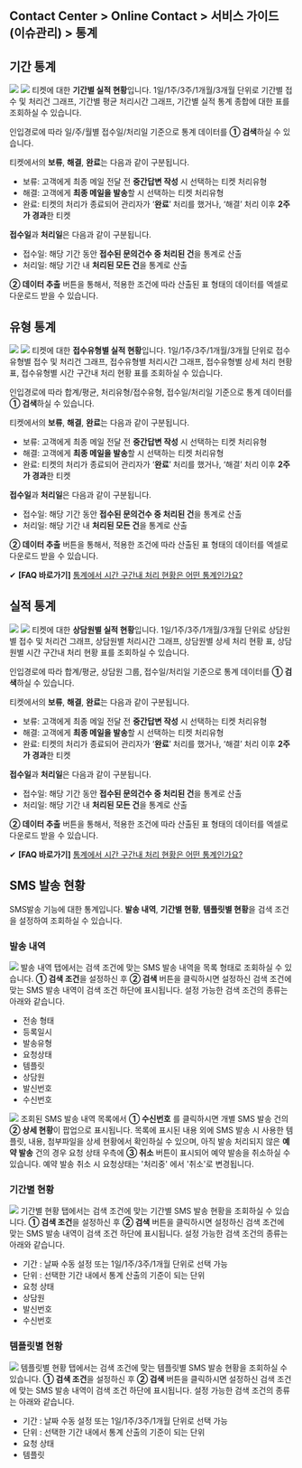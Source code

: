## Contact Center > Online Contact > 서비스 가이드 (이슈관리) > 통계


## 기간 통계
![](http://static.toastoven.net/prod_contact_center/6.1-(1).png)
![](http://static.toastoven.net/prod_contact_center/6.1-(2).png)
티켓에 대한 **기간별 실적 현황**입니다. 1일/1주/3주/1개월/3개월 단위로 기간별 접수 및 처리건 그래프, 기간별 평균 처리시간 그래프, 기간별 실적 통계 종합에 대한 표를 조회하실 수 있습니다. 

인입경로에 따라 일/주/월별 접수일/처리일 기준으로 통계 데이터를 **① 검색**하실 수 있습니다.

티켓에서의 **보류**, **해결**, **완료**는 다음과 같이 구분됩니다.
-	보류: 고객에게 최종 메일 전달 전 **중간답변 작성** 시 선택하는 티켓 처리유형
-	해결: 고객에게 **최종 메일을 발송**할 시 선택하는 티켓 처리유형
-	완료: 티켓의 처리가 종료되어 관리자가 ‘**완료**’ 처리를 했거나, ‘해결’ 처리 이후 **2주가 경과**한 티켓

**접수일**과 **처리일**은 다음과 같이 구분됩니다.
-	접수일: 해당 기간 동안 **접수된 문의건수 중 처리된 건**을 통계로 산출
-	처리일: 해당 기간 내 **처리된 모든 건**을 통계로 산출

**② 데이터 추출** 버튼을 통해서, 적용한 조건에 따라 산출된 표 형태의 데이터를 엑셀로 다운로드 받을 수 있습니다.

## 유형 통계
![](http://static.toastoven.net/prod_contact_center/6.2-(1).png)
![](http://static.toastoven.net/prod_contact_center/6.2-(2).png)
티켓에 대한 **접수유형별 실적 현황**입니다. 1일/1주/3주/1개월/3개월 단위로 접수유형별 접수 및 처리건 그래프, 접수유형별 처리시간 그래프, 접수유형별 상세 처리 현황 표, 접수유형별 시간 구간내 처리 현황 표를 조회하실 수 있습니다. 

인입경로에 따라 합계/평균, 처리유형/접수유형, 접수일/처리일 기준으로 통계 데이터를 **① 검색**하실 수 있습니다.

티켓에서의 **보류**, **해결**, **완료**는 다음과 같이 구분됩니다.
-	보류: 고객에게 최종 메일 전달 전 **중간답변 작성** 시 선택하는 티켓 처리유형
-	해결: 고객에게 **최종 메일을 발송**할 시 선택하는 티켓 처리유형
-	완료: 티켓의 처리가 종료되어 관리자가 ‘**완료**’ 처리를 했거나, ‘해결’ 처리 이후 **2주가 경과**한 티켓

**접수일**과 **처리일**은 다음과 같이 구분됩니다.
-	접수일: 해당 기간 동안 **접수된 문의건수 중 처리된 건**을 통계로 산출
-	처리일: 해당 기간 내 **처리된 모든 건**을 통계로 산출

**② 데이터 추출** 버튼을 통해서, 적용한 조건에 따라 산출된 표 형태의 데이터를 엑셀로 다운로드 받을 수 있습니다.

✔ **\[FAQ 바로가기]** [통계에서 시간 구간내 처리 현황은 어떤 통계인가요?](https://nhn-contact.oc.toast.com/oc/hc/article/55/)

## 실적 통계
![](http://static.toastoven.net/prod_contact_center/6.3-(1).png)
![](http://static.toastoven.net/prod_contact_center/6.3-(2).png)
티켓에 대한 **상담원별 실적 현황**입니다. 1일/1주/3주/1개월/3개월 단위로 상담원별 접수 및 처리건 그래프, 상담원별 처리시간 그래프, 상담원별 상세 처리 현황 표, 상담원별 시간 구간내 처리 현황 표를 조회하실 수 있습니다. 

인입경로에 따라 합계/평균, 상담원 그룹, 접수일/처리일 기준으로 통계 데이터를 **① 검색**하실 수 있습니다.

티켓에서의 **보류**, **해결**, **완료**는 다음과 같이 구분됩니다.
-	보류: 고객에게 최종 메일 전달 전 **중간답변 작성** 시 선택하는 티켓 처리유형
-	해결: 고객에게 **최종 메일을 발송**할 시 선택하는 티켓 처리유형
-	완료: 티켓의 처리가 종료되어 관리자가 ‘**완료**’ 처리를 했거나, ‘해결’ 처리 이후 **2주가 경과**한 티켓

**접수일**과 **처리일**은 다음과 같이 구분됩니다.
-	접수일: 해당 기간 동안 **접수된 문의건수 중 처리된 건**을 통계로 산출
-	처리일: 해당 기간 내 **처리된 모든 건**을 통계로 산출

**② 데이터 추출** 버튼을 통해서, 적용한 조건에 따라 산출된 표 형태의 데이터를 엑셀로 다운로드 받을 수 있습니다.

✔ **\[FAQ 바로가기]** [통계에서 시간 구간내 처리 현황은 어떤 통계인가요?](https://nhn-contact.oc.toast.com/oc/hc/article/55/)

## SMS 발송 현황
SMS발송 기능에 대한 통계입니다. **발송 내역**, **기간별 현황**, **템플릿별 현황**을 검색 조건을 설정하여 조회하실 수 있습니다. 

### 발송 내역
![](http://static.toastoven.net/prod_contact_center/6.5-(1).png)
발송 내역 탭에서는 검색 조건에 맞는 SMS 발송 내역을 목록 형태로 조회하실 수 있습니다.
**① 검색 조건**을 설정하신 후 **② 검색** 버튼을 클릭하시면 설정하신 검색 조건에 맞는 SMS 발송 내역이 검색 조건 하단에 표시됩니다. 설정 가능한 검색 조건의 종류는 아래와 같습니다.

- 전송 형태
- 등록일시 
- 발송유형
- 요청상태 
- 템플릿
- 상담원 
- 발신번호 
- 수신번호

![](http://static.toastoven.net/prod_contact_center/6.5-(1)_2.png)
조회된 SMS 발송 내역 목록에서 **① 수신번호** 를 클릭하시면 개별 SMS 발송 건의 **② 상세 현황**이 팝업으로 표시됩니다.
목록에 표시된 내용 외에 SMS 발송 시 사용한 템플릿, 내용, 첨부파일을 상세 현황에서 확인하실 수 있으며, 아직 발송 처리되지 않은 **예약 발송** 건의 경우 요청 상태 우측에 **③ 취소** 버튼이 표시되어 예약 발송을 취소하실 수 있습니다. 예약 발송 취소 시 요청상태는 '처리중' 에서 '취소'로 변경됩니다.

### 기간별 현황
![](http://static.toastoven.net/prod_contact_center/6.5-(2).png)
기간별 현황 탭에서는 검색 조건에 맞는 기간별 SMS 발송 현황을 조회하실 수 있습니다.
**① 검색 조건**을 설정하신 후 **② 검색** 버튼을 클릭하시면 설정하신 검색 조건에 맞는 SMS 발송 내역이 검색 조건 하단에 표시됩니다. 설정 가능한 검색 조건의 종류는 아래와 같습니다.

- 기간 : 날짜 수동 설정 또는 1일/1주/3주/1개월 단위로 선택 가능
- 단위 : 선택한 기간 내에서 통계 산출의 기준이 되는 단위
- 요청 상태
- 상담원
- 발신번호
- 수신번호

### 템플릿별 현황
![](http://static.toastoven.net/prod_contact_center/6.5-(3).png)
템플릿별 현황 탭에서는 검색 조건에 맞는 템플릿별 SMS 발송 현황을 조회하실 수 있습니다.
**① 검색 조건**을 설정하신 후 **② 검색** 버튼을 클릭하시면 설정하신 검색 조건에 맞는 SMS 발송 내역이 검색 조건 하단에 표시됩니다. 설정 가능한 검색 조건의 종류는 아래와 같습니다.

- 기간 : 날짜 수동 설정 또는 1일/1주/3주/1개월 단위로 선택 가능
- 단위 : 선택한 기간 내에서 통계 산출의 기준이 되는 단위
- 요청 상태
- 템플릿

